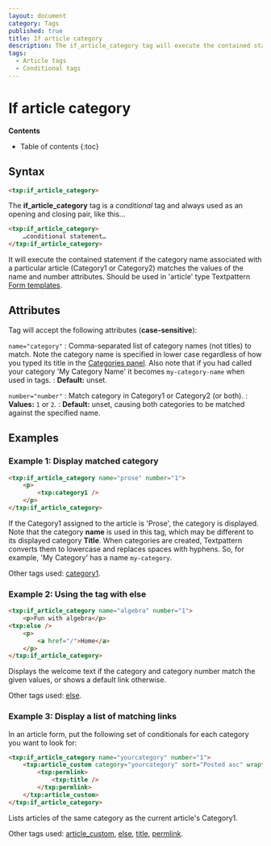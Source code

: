 ```yaml
---
layout: document
category: Tags
published: true
title: If article category
description: The if_article_category tag will execute the contained statement if the category name associated with a particular article matches.
tags:
  - Article tags
  - Conditional tags
---
```


# If article category

**Contents**

* Table of contents
{:toc}

## Syntax

~~~ html
<txp:if_article_category>
~~~

The **if_article_category** tag is a *conditional* tag and always used as an opening and closing pair, like this…

~~~ html
<txp:if_article_category>
    …conditional statement…
</txp:if_article_category>
~~~

It will execute the contained statement if the category name associated with a particular article (Category1 or Category2) matches the values of the name and number attributes. Should be used in 'article' type Textpattern [Form templates](/themes/form-templates-explained).

## Attributes

Tag will accept the following attributes (**case-sensitive**):

`name="category"`
: Comma-separated list of category names (not titles) to match. Note the category name is specified in lower case regardless of how you typed its title in the [Categories panel](/administration/categories-panel). Also note that if you had called your category 'My Category Name' it becomes `my-category-name` when used in tags.
: **Default:** unset.

`number="number"`
: Match category in Category1 or Category2 (or both).
: **Values:** `1` or `2`.
: **Default:** unset, causing both categories to be matched against the specified name.

## Examples

### Example 1: Display matched category

~~~ html
<txp:if_article_category name="prose" number="1">
    <p>
        <txp:category1 />
    </p>
</txp:if_article_category>
~~~

If the Category1 assigned to the article is 'Prose', the category is displayed. Note that the category **name** is used in this tag, which may be different to its displayed category **Title**. When categories are created, Textpattern converts them to lowercase and replaces spaces with hyphens. So, for example, 'My Category' has a name `my-category`.

Other tags used: [category1](/tags/category1).

### Example 2: Using the tag with else

~~~ html
<txp:if_article_category name="algebra" number="1">
    <p>Fun with algebra</p>
<txp:else />
    <p>
        <a href="/">Home</a>
    </p>
</txp:if_article_category>
~~~

Displays the welcome text if the category and category number match the given values, or shows a default link otherwise.

Other tags used: [else](/tags/else).

### Example 3: Display a list of matching links

In an article form, put the following set of conditionals for each category you want to look for:

~~~ html
<txp:if_article_category name="yourcategory" number="1">
    <txp:article_custom category="yourcategory" sort="Posted asc" wraptag="ul" break="li">
        <txp:permlink>
            <txp:title />
        </txp:permlink>
    </txp:article_custom>
</txp:if_article_category>
~~~

Lists articles of the same category as the current article's Category1.

Other tags used: [article_custom](/tags/article_custom), [else](/tags/else), [title](/tags/title), [permlink](/tags/permlink).
